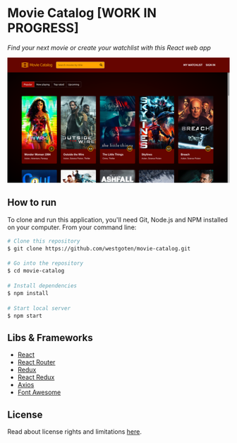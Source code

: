 # Movie Catalog [WORK IN PROGRESS]

_Find your next movie or create your watchlist with this React web app_

<img src="./screenshots/homepage.png" width='1366' />

## How to run

To clone and run this application, you'll need Git, Node.js and NPM installed on your computer. From your command line:

```bash
# Clone this repository
$ git clone https://github.com/westgoten/movie-catalog.git

# Go into the repository
$ cd movie-catalog

# Install dependencies
$ npm install

# Start local server
$ npm start
```


## Libs & Frameworks

-   [React](https://reactjs.org/)
-   [React Router](https://reactrouter.com/)
-   [Redux](https://redux.js.org/)
-   [React Redux](https://react-redux.js.org/)
-   [Axios](https://github.com/axios/axios)
-   [Font Awesome](https://fontawesome.com/)

## License

Read about license rights and limitations [here](LICENSE).
